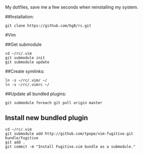 My dotfiles, save me a few seconds when reinstalling my system.

##Installation:

    git clone https://github.com/hg8/rc.git

#Vim

##Get submodule

    cd ~/rc/.vim
    git submodule init
    git submodule update

##Create symlinks:

    ln -s ~/rc/.vim/ ~/
    ln -s ~/rc/.vimrc ~/

##Update all bundled plugins:

    git submodule foreach git pull origin master

## Install new bundled plugin
    
    cd ~/rc/.vim
    git submodule add http://github.com/tpope/vim-fugitive.git bundle/fugitive
    git add .
    git commit -m "Install Fugitive.vim bundle as a submodule."

